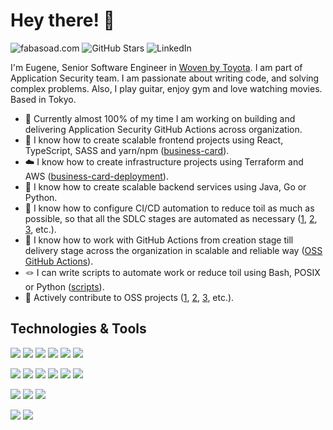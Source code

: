 # Hey there! 👋

![fabasoad.com](https://img.shields.io/website?url=https%3A%2F%2Ffabasoad.com&style=for-the-badge&label=fabasoad.com&labelColor=2bbc8a&link=https%3A%2F%2Ffabasoad.com)
![GitHub Stars](https://img.shields.io/github/stars/fabasoad?style=for-the-badge&logo=github&labelColor=2bbc8a&color=2bbc8a&link=https%3A%2F%2Fgithub.com%2Ffabasoad)
![LinkedIn](https://img.shields.io/badge/linkedin-%25230077B5.svg?style=for-the-badge&logo=linkedin&logoColor=white&labelColor=2bbc8a&color=2bbc8a&link=https%3A%2F%2Fwww.linkedin.com%2Fin%2Fyevhenfabizhevskyi%2F)

I'm Eugene, Senior Software Engineer in [Woven by Toyota](https://woven.toyota/en/).
I am part of Application Security team. I am passionate about writing code, and
solving complex problems. Also, I play guitar, enjoy gym and love watching movies.
Based in Tokyo.

- :closed_lock_with_key: Currently almost 100% of my time I am working on building
  and delivering Application Security GitHub Actions across organization.
- :art: I know how to create scalable frontend projects using React, TypeScript,
  SASS and yarn/npm ([business-card](https://github.com/fabasoad/business-card)).
- :cloud: I know how to create infrastructure projects using Terraform and AWS
  ([business-card-deployment](https://github.com/fabasoad/business-card-deployment)).
- :electric_plug: I know how to create scalable backend services using Java, Go
  or Python.
- :robot: I know how to configure CI/CD automation to reduce toil as much as
  possible, so that all the SDLC stages are automated as necessary ([1](https://github.com/fabasoad/business-card/tree/main/.github/workflows),
  [2](https://github.com/fabasoad/translation-action/tree/main/.github/workflows),
  [3](https://github.com/fabasoad/twilio-voice-call-action/tree/main/.github/workflows),
  etc.).
- :dart: I know how to work with GitHub Actions from creation stage till delivery
  stage across the organization in scalable and reliable way ([OSS GitHub Actions](https://github.com/marketplace?category=&type=actions&verification=&query=fabasoad)).
- :knot: I can write scripts to automate work or reduce toil using Bash, POSIX
  or Python ([scripts](https://github.com/fabasoad/scripts)). 
- :raised_hands: Actively contribute to OSS projects ([1](https://github.com/go-enry/enry/releases/tag/v1.2.0),
  [2](https://github.com/mint-lang/mint/issues/552), [3](https://github.com/gitleaks/gitleaks/issues/1051),
  etc.).

## Technologies & Tools

![](https://img.shields.io/badge/Lang-TypeScript-informational?style=flat&logo=typescript&logoColor=white&color=2bbc8a)
![](https://img.shields.io/badge/Lang-Java-informational?style=flat&logo=openjdk&logoColor=white&color=2bbc8a)
![](https://img.shields.io/badge/Lang-Go-informational?style=flat&logo=go&logoColor=white&color=2bbc8a)
![](https://img.shields.io/badge/Lang-Python-informational?style=flat&logo=python&logoColor=white&color=2bbc8a)
![](https://img.shields.io/badge/Lang-C%23-informational?style=flat&logo=csharp&logoColor=white&color=2bbc8a)
![](https://img.shields.io/badge/Lang-Bash-informational?style=flat&logo=shell&logoColor=white&color=2bbc8a)

![](https://img.shields.io/badge/DevOps-Git-informational?style=flat&logo=git&logoColor=white&color=2bbc8a)
![](https://img.shields.io/badge/DevOps-Docker-informational?style=flat&logo=docker&logoColor=white&color=2bbc8a)
![](https://img.shields.io/badge/DevOps-GitHub%20Actions-informational?style=flat&logo=github-actions&logoColor=white&color=2bbc8a)
![](https://img.shields.io/badge/DevOps-Concourse%20CI-informational?style=flat&logo=concourse&logoColor=white&color=2bbc8a)
![](https://img.shields.io/badge/DevOps-GitLab%20CI/CD-informational?style=flat&logo=gitlab&logoColor=white&color=2bbc8a)
![](https://img.shields.io/badge/DevOps-Travis%20CI-informational?style=flat&logo=travis&logoColor=white&color=2bbc8a)

![](https://img.shields.io/badge/Infra-AWS-informational?style=flat&logo=amazon-aws&logoColor=white&color=2bbc8a)
![](https://img.shields.io/badge/Infra-Terraform-informational?style=flat&logo=terraform&logoColor=white&color=2bbc8a)
![](https://img.shields.io/badge/Infra-K8s-informational?style=flat&logo=kubernetes&logoColor=white&color=2bbc8a)

![](https://img.shields.io/badge/AppSec-Snyk-informational?style=flat&logo=snyk&logoColor=white&color=2bbc8a)
![](https://img.shields.io/badge/AppSec-CodeQL-informational?style=flat&logo=github&logoColor=white&color=2bbc8a)
